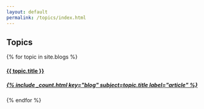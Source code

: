 ```yaml
---
layout: default
permalink: /topics/index.html
---
```


<div class="container">
  <h2 class="section-header">Topics</h2>
  <div data-card-deck class="card-deck card-deck--expanded-layout card-deck--wrap">
    {% for topic in site.blogs %}
      <div class="card card--layered">
        <a href="{{ topic.url }}">
          <div class="card-bgImage sixteen-nine bgCenter" style="background-image: url('{{ topic.image }}');"></div>
          <div class="card-block">
            <h4 class="card-title font-family-condensed-extra text-uppercase">
              {{ topic.title }}
            </h4>
            <h5 class="card-subtitle">{% include _count.html key="blog" subject=topic.title label="article" %}</h5>
          </div>
        </a>
      </div>
    {% endfor %}
  </div>
</div>

